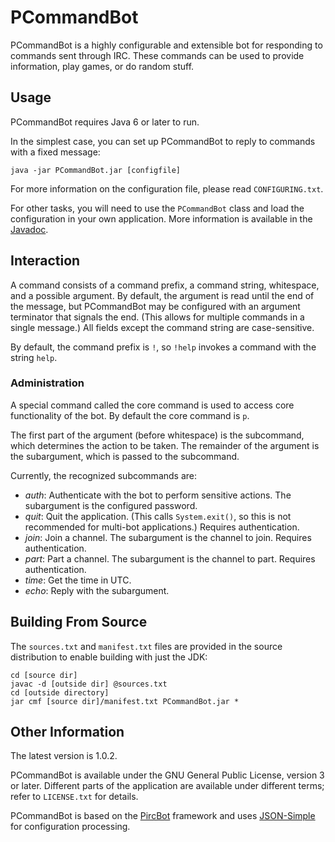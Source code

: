 # PCommandBot

PCommandBot is a highly configurable and extensible bot for responding to commands sent through IRC. These commands can be used to provide information, play games, or do random stuff.

## Usage

PCommandBot requires Java 6 or later to run.

In the simplest case, you can set up PCommandBot to reply to commands with a fixed message:

	java -jar PCommandBot.jar [configfile]

For more information on the configuration file, please read `CONFIGURING.txt`.

For other tasks, you will need to use the `PCommandBot` class and load the configuration in your own application. More information is available in the [Javadoc](http://jack126guy.github.io/pcommandbot/javadoc/tk/halfgray/pcommandbot/PCommandBot.html).

## Interaction

A command consists of a command prefix, a command string, whitespace, and a possible argument. By default, the argument is read until the end of the message, but PCommandBot may be configured with an argument terminator that signals the end. (This allows for multiple commands in a single message.) All fields except the command string are case-sensitive.

By default, the command prefix is `!`, so `!help` invokes a command with the string `help`.

### Administration

A special command called the core command is used to access core functionality of the bot. By default the core command is `p`.

The first part of the argument (before whitespace) is the subcommand, which determines the action to be taken. The remainder of the argument is the subargument, which is passed to the subcommand.

Currently, the recognized subcommands are:

* *auth*: Authenticate with the bot to perform sensitive actions. The subargument is the configured password.
* *quit*: Quit the application. (This calls `System.exit()`, so this is not recommended for multi-bot applications.) Requires authentication.
* *join*: Join a channel. The subargument is the channel to join. Requires authentication.
* *part*: Part a channel. The subargument is the channel to part. Requires authentication.
* *time*: Get the time in UTC.
* *echo*: Reply with the subargument.

## Building From Source

The `sources.txt` and `manifest.txt` files are provided in the source distribution to enable building with just the JDK:

	cd [source dir]
	javac -d [outside dir] @sources.txt
	cd [outside directory]
	jar cmf [source dir]/manifest.txt PCommandBot.jar *

## Other Information

The latest version is 1.0.2.

PCommandBot is available under the GNU General Public License, version 3 or later. Different parts of the application are available under different terms; refer to `LICENSE.txt` for details.

PCommandBot is based on the [PircBot](http://www.jibble.org/pircbot.php) framework and uses [JSON-Simple](https://code.google.com/p/json-simple/) for configuration processing.